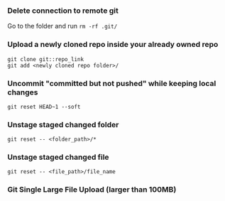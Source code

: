 ### **Delete connection to remote git**
Go to the folder and run `rm -rf .git/`
### **Upload a newly cloned repo inside your already owned repo**
`git clone git::repo_link `\
`git add <newly cloned repo folder>/`
### **Uncommit "committed but not pushed" while keeping local changes**
`git reset HEAD~1 --soft `

### **Unstage staged changed folder**
`git reset -- <folder_path>/* `

### **Unstage staged changed file**
`git reset -- <file_path>/file_name `

### Git Single Large File Upload (larger than 100MB)

